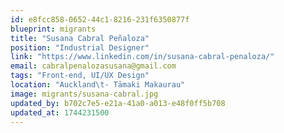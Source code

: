 ```yaml
---
id: e8fcc858-0652-44c1-8216-231f6350877f
blueprint: migrants
title: "Susana Cabral Peñaloza"
position: "Industrial Designer"
link: "https://www.linkedin.com/in/susana-cabral-penaloza/"
email: cabralpenalozasusana@gmail.com
tags: "Front-end, UI/UX Design"
location: "Auckland\t- Tāmaki Makaurau"
image: migrants/susana-cabral.jpg
updated_by: b702c7e5-e21a-41a0-a013-e48f0ff5b708
updated_at: 1744231500
---
```

